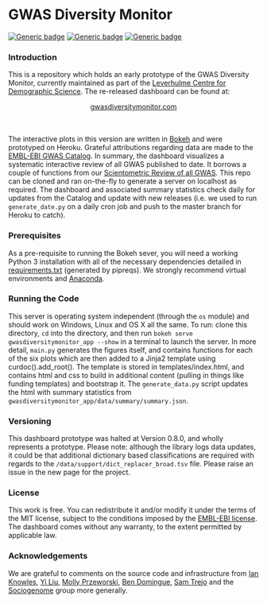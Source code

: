# GWAS Diversity Monitor

[![Generic badge](https://img.shields.io/badge/Python-3.6-<red>.svg)](https://shields.io/)  [![Generic badge](https://img.shields.io/badge/License-MIT-blue.svg)](https://shields.io/)  [![Generic badge](https://img.shields.io/badge/Maintained-Yes-green.svg)](https://shields.io/)

### Introduction

This is a repository which holds an early prototype of the GWAS Diversity Monitor, currently maintained as part of the [Leverhulme Centre for Demographic Science](http://www.demographicscience.ox.ac.uk/). The re-released dashboard can be found at:

<div align="center"> <a href="http://www.gwasdiversitymonitor.com">gwasdiversitymonitor.com</a></div>
<br/><br/>

The interactive plots in this version are written in [Bokeh](https://bokeh.pydata.org/en/latest) and were prototyped on Heroku. Grateful attributions regarding data are made to the [EMBL-EBI GWAS Catalog](https://www.ebi.ac.uk/gwas/). In summary, the dashboard visualizes a systematic interactive review of all GWAS published to date. It borrows a couple of functions from our [Scientometric Review of all GWAS](https://www.nature.com/articles/s42003-018-0261-x). This repo can be cloned and ran on-the-fly to generate a server on localhost as required. The dashboard and associated summary statistics check daily for updates from the Catalog and update with new releases (i.e. we used to run ```generate_date.py``` on a daily cron job and push to the master branch for Heroku to catch).

### Prerequisites

As a pre-requisite to running the Bokeh sever, you will need a working Python 3 installation with all of the necessary dependencies detailed in [requirements.txt](https://github.com/crahal/GWASDiversityMonitor/blob/master/requirements.txt) (generated by pipreqs). We strongly recommend virtual environments and [Anaconda](https://www.anaconda.com/distribution/).  

### Running the Code

This server is operating system independent (through the ``os`` module) and should work on Windows, Linux and OS X all the same. To run: clone this directory, ``cd`` into the directory, and then run ```bokeh serve gwasdiversitymonitor_app --show``` in a terminal to launch the server. In more detail, ``main.py`` generates the figures itself, and contains functions for each of the six plots which are then added to a Jinja2 template using curdoc().add_root(). The template is stored in templates/index.html, and contains html and css to build in additional content (pulling in things like funding templates) and bootstrap it. The ``generate_data.py`` script updates the html with summary statistics from ``gwasdiversitymonitor_app/data/summary/summary.json``.

### Versioning

This dashboard prototype was halted at Version 0.8.0, and wholly represents a prototype. Please note: although the library logs data updates, it could be that additional dictionary based classifications are required with regards to the ```/data/support/dict_replacer_broad.tsv``` file. Please raise an issue in the new page for the project.

### License

This work is free. You can redistribute it and/or modify it under the terms of the MIT license, subject to the conditions imposed by the [EMBL-EBI license](https://www.ebi.ac.uk/about/terms-of-use). The dashboard comes without any warranty, to the extent permitted by applicable law.

### Acknowledgements

We are grateful to comments on the source code and infrastructure from [Ian Knowles](https://github.com/ianknowles), [Yi Liu](https://github.com/YiLiu6240), [Molly Przeworski](https://przeworskilab.com/), [Ben Domingue](https://github.com/ben-domingue), [Sam Trejo](https://cepa.stanford.edu/people/sam-trejo) and the [Sociogenome](http://www.sociogenome.org) group more generally.
